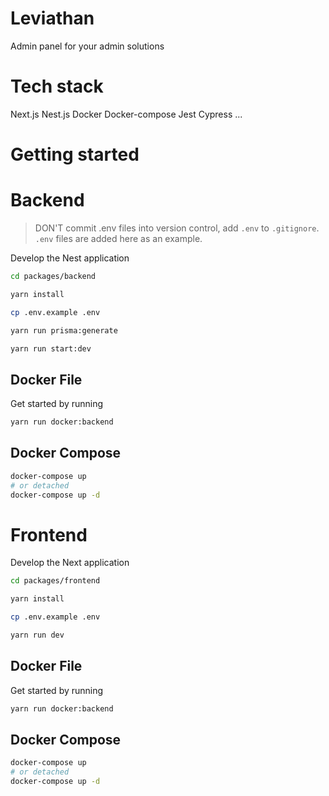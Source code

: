 # Leviathan

Admin panel for your admin solutions

# Tech stack

Next.js
Nest.js
Docker
Docker-compose
Jest
Cypress
...

# Getting started

# Backend

> DON'T commit .env files into version control, add `.env` to `.gitignore`. `.env` files are added here as an example.

Develop the Nest application

```bash
cd packages/backend

yarn install

cp .env.example .env

yarn run prisma:generate

yarn run start:dev
```

## Docker File

Get started by running

```bash
yarn run docker:backend
```

## Docker Compose

```bash
docker-compose up
# or detached
docker-compose up -d
```

# Frontend

Develop the Next application

```bash
cd packages/frontend

yarn install

cp .env.example .env

yarn run dev
```

## Docker File

Get started by running

```bash
yarn run docker:backend
```

## Docker Compose

```bash
docker-compose up
# or detached
docker-compose up -d
```
